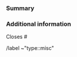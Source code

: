 <!-- 
    Make sure that your title always starts with the issue id, following a short comment.
    Examples: "#52: ...", "#52: ...", "WIP: #22: ..." or even "RFC: #57: ...".
-->

<!-- If your branch is based on another merge-request, please note this using the blockquote below. -->
<!-- > This merge-request is based on !XX -->

### Summary

<!-- A clear and concise summary about what you've changed. -->



### Additional information

<!-- If anything else has change, add it here. -->
<!-- If not, please remove this section. -->


Closes #

/label ~"type::misc"
